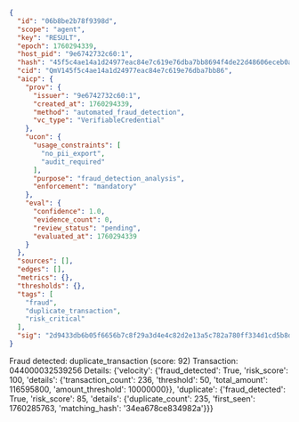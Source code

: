 ```json
{
  "id": "06b8be2b78f9398d",
  "scope": "agent",
  "key": "RESULT",
  "epoch": 1760294339,
  "host_pid": "9e6742732c60:1",
  "hash": "45f5c4ae14a1d24977eac84e7c619e76dba7bb8694f4de22d48606eceb0ab6b5",
  "cid": "QmV145f5c4ae14a1d24977eac84e7c619e76dba7bb86",
  "aicp": {
    "prov": {
      "issuer": "9e6742732c60:1",
      "created_at": 1760294339,
      "method": "automated_fraud_detection",
      "vc_type": "VerifiableCredential"
    },
    "ucon": {
      "usage_constraints": [
        "no_pii_export",
        "audit_required"
      ],
      "purpose": "fraud_detection_analysis",
      "enforcement": "mandatory"
    },
    "eval": {
      "confidence": 1.0,
      "evidence_count": 0,
      "review_status": "pending",
      "evaluated_at": 1760294339
    }
  },
  "sources": [],
  "edges": [],
  "metrics": {},
  "thresholds": {},
  "tags": [
    "fraud",
    "duplicate_transaction",
    "risk_critical"
  ],
  "sig": "2d9433db6b05f6656b7c8f29a3d4e4c82d2e13a5c782a780ff334d1cd5b8d09a"
}
```

Fraud detected: duplicate_transaction (score: 92)
Transaction: 044000032539256
Details: {'velocity': {'fraud_detected': True, 'risk_score': 100, 'details': {'transaction_count': 236, 'threshold': 50, 'total_amount': 116595800, 'amount_threshold': 10000000}}, 'duplicate': {'fraud_detected': True, 'risk_score': 85, 'details': {'duplicate_count': 235, 'first_seen': 1760285763, 'matching_hash': '34ea678ce834982a'}}}